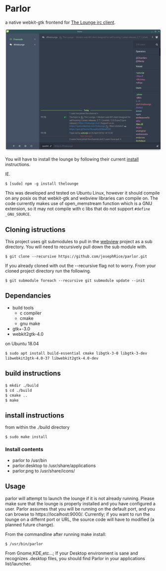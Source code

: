 # Parlor

a native webkit-gtk frontend for [The Lounge irc client](https://thelounge.chat).  

![screen shot](https://github.com/josephRice/parlor/raw/master/screenshots/Screenshot_1.png "screen shot 1")


 You will have to install the lounge by following their current [install](https://thelounge.chat/docs/getting_started/install.html) instructions.

IE.
```
$ [sudo] npm -g install thelounge
```

This was developed and tested on Ubuntu Linux, however it should compile on any posix os that webkit-gtk and webview libraries can compile on.  The code currently makes use of open_memstream function which is a GNU extension, so it may not compile with c libs that do not support ```#define _GNU_SOURCE```. 

## Cloning istructions

This project uses git submodules to pull in the [webview]() project as a sub directory.   You will need to recursively pull down the sub module with.

```
$ git clone --recursive https://github.com/josephRice/parlor.git
```

If you already cloned with out the --recursive flag not to worry.  From your cloned project directory run the following.

```
$ git submodule foreach --recursive git submodule update --init
```

## Dependancies

 * build tools 
   * c compiler
   * cmake
   * gnu make
 * gtk+-3.0
 * webkit2gtk-4.0

on Ubuntu 18.04

```
$ sudo apt install build-essential cmake libgtk-3-0 libgtk-3-dev libwebkit2gtk-4.0-37 libwebkit2gtk-4.0-dev
```



## build instructions

```
$ mkdir ./build
$ cd ./build
$ cmake ..
$ make
```
## install instructions

from within the ./build directory

```
$ sudo make install
```

### Install contents

 * parlor to /usr/bin
 * parlor.desktop to /usr/share/applications
 * parlor.png to /usr/share/icons/

## Usage

parlor will attempt to launch the lounge if it is not already running.  Please make sure that the lounge is properly installed and you have configured a user.   Parlor assumes that you will be running on the default port, and you can browse to https://localhost:9000/.  Currently; if you want to run the lounge on a differnt port or URL, the source code will have to modified (a planned future change).  

From the commandline after running make install:

```
$ /usr/bin/parlor
```

From Gnome,KDE,etc...; If your Desktop environment is sane and recognizes .desktop files, you should find Parlor in your applications list/launcher.  